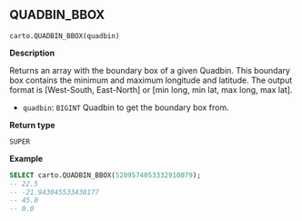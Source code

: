 ## QUADBIN_BBOX

```sql:signature
carto.QUADBIN_BBOX(quadbin)
```

**Description**

Returns an array with the boundary box of a given Quadbin. This boundary box contains the minimum and maximum longitude and latitude. The output format is [West-South, East-North] or [min long, min lat, max long, max lat].

* `quadbin`: `BIGINT` Quadbin to get the boundary box from.

**Return type**

`SUPER`

**Example**

```sql
SELECT carto.QUADBIN_BBOX(5209574053332910079);
-- 22.5
-- -21.943045533438177
-- 45.0
-- 0.0
```
